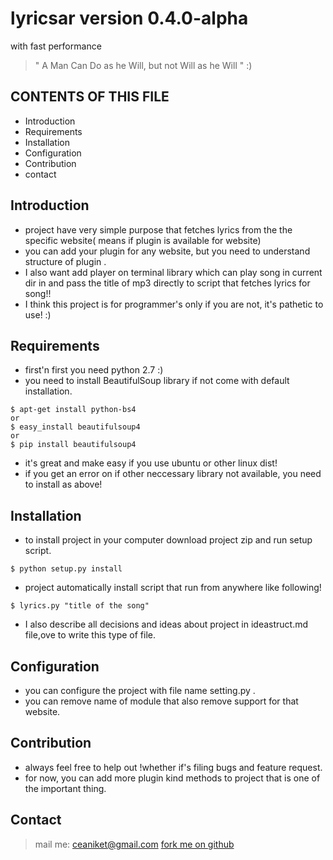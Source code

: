 # lyricsar version 0.4.0-alpha
with fast performance
> " A Man Can Do as he Will, but not Will as he Will " :)

CONTENTS OF THIS FILE
---------------------

 * Introduction
 * Requirements
 * Installation
 * Configuration
 * Contribution
 * contact

Introduction
----------------
  - project have very simple purpose that fetches lyrics from the the specific website( means if plugin is available for website)
  - you can add your plugin for any website, but you need to understand structure of plugin .
  - I also want add player on terminal library which can play song in current dir in and pass the title of mp3 directly to script that fetches lyrics for song!!
  - I think this project is for programmer's only if you are not, it's pathetic to use! :)

Requirements
----------------
  - first'n first you need python 2.7 :)
  - you need to install BeautifulSoup library if not come with default installation.

 ```
 $ apt-get install python-bs4
or
 $ easy_install beautifulsoup4
or
 $ pip install beautifulsoup4

 ```

  - it's great and make easy if you use ubuntu or other linux dist!
  - if you get an error on if other neccessary library not available, you need to install as above!

Installation
----------------

  - to install project in your computer download project zip and run setup script.

 ```
 $ python setup.py install

 ```

  - project automatically install script that run from anywhere like following!

 ```
 $ lyrics.py "title of the song"

 ```

  - I also describe all decisions and ideas about project in ideastruct.md file,ove to write this type of file.

Configuration
-----------------
  - you can configure the project with file name setting.py .
  - you can remove name of module that also remove support for that website.

Contribution
----------------
- always feel free to help out !whether if's filing bugs and feature request.
- for now, you can add more plugin kind methods to project that is one of the important thing.



Contact
-----------
> mail me: ceaniket@gmail.com
> [fork me on github](https://github.com/ceaniket/lyricsar)
